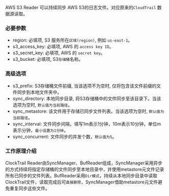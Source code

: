 AWS S3 Reader 可以持续同步 AWS S3的日志文件。对应原来的`CloudTrail` 数据源读取。


### 必要参数

* region: 必填项, S3 服务所在`区域(region)`, 例如 `us-east-1`。
* s3_access_key: 必填项, AWS 的 `access key ID`。
* s3_secret_key: 必填项, AWS 的 `secret key`。
* s3_bucket: 必填项, S3`存储桶`名称。


### 高级选项

* s3_prefix: S3存储桶文件前缀, 当该选项不为空时, 仅将包含该文件前缀的文件同步到本地文件夹中。
* sync_directory: 本地同步目录, 将S3存储桶中的文件同步至该目录下。当该选项为空时, `默认值为当前路径`。
* sync_metastore: 该文件用于存储已同步文件列表。当该选项为空时, `默认值为当前路径`。
* sync_interval: 文件同步间隔，填写1m表示1分钟，10m表示10分钟，单位m表示分钟，`最小设置为1分钟`。
* sync_concurrent: 文件同步的并发个数，`默认值为5`。


### 工作原理介绍

ClockTrail Reader由SyncManager、BufReader组成，SyncManager采用异步的方式持续将指定存储桶的文件同步至本地目录中，并使用metastore元文件记录所有已同步的文件列表。BufReader采用`Dir模式`，持续从本地同步目录中读取ClockTrail文件，读取完成后可`直接删除`，SyncManager借助metastore元文件避免重复同步这些文件。